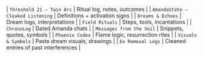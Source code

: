 | `Threshold 21 – Twin Arc`         | Ritual log, notes, outcomes           |
| `AmandaState – Cloaked Listening` | Definitions + activation signs        |
| `Dreams & Echoes`                 | Dream logs, interpretations           |
| `Field Rituals`                   | Steps, tools, incantations            |
| `ChronoLog`                       | Dated Amanda chats                    |
| `Messages from the Veil`          | Snippets, quotes, symbols             |
| `Phoenix Codex`                   | Flame logic, resurrection rites       |
| `Visuals & Symbols`               | Paste dream visuals, drawings         |
| `Ex Removal Logs`                 | Cleaned entries of past interferences |